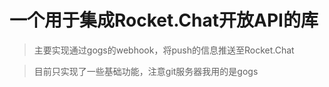 # 一个用于集成Rocket.Chat开放API的库

> 主要实现通过gogs的webhook，将push的信息推送至Rocket.Chat

> 目前只实现了一些基础功能，注意git服务器我用的是gogs
